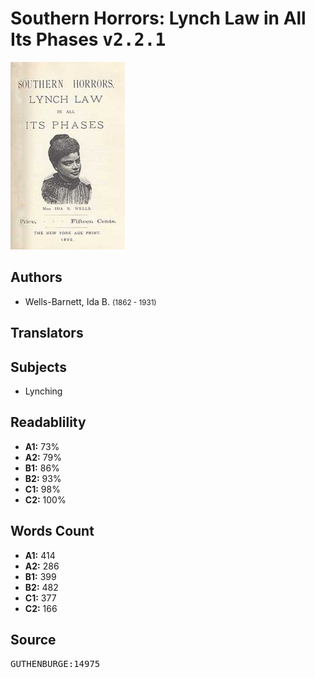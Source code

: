 # Southern Horrors: Lynch Law in All Its Phases <kbd>v2.2.1</kbd>

![](./cover.medium.jpg "")

## Authors


 - Wells-Barnett, Ida B. <small>(1862 - 1931)</small>

## Translators



## Subjects


 - Lynching

## Readablility


 - **A1:** 73%
 - **A2:** 79%
 - **B1:** 86%
 - **B2:** 93%
 - **C1:** 98%
 - **C2:** 100%

## Words Count


 - **A1:** 414
 - **A2:** 286
 - **B1:** 399
 - **B2:** 482
 - **C1:** 377
 - **C2:** 166

## Source


<kbd>GUTHENBURGE:14975</kbd>
